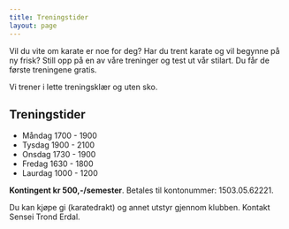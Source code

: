 ```yaml
---
title: Treningstider
layout: page
---
```

Vil du vite om karate er noe for deg? 
Har du trent karate og vil begynne på ny frisk? Still opp på en av våre treninger og test ut vår stilart. Du får de første treningene gratis. 

Vi trener i lette treningsklær og uten sko.

## Treningstider
- Måndag 1700 - 1900
- Tysdag 1900 - 2100
- Onsdag 1730 - 1900
- Fredag 1630 - 1800
- Laurdag 1000 - 1200



**Kontingent kr 500,-/semester**. Betales til kontonummer: 1503.05.62221. 

Du kan kjøpe gi (karatedrakt) og annet utstyr gjennom klubben. Kontakt Sensei Trond Erdal.
